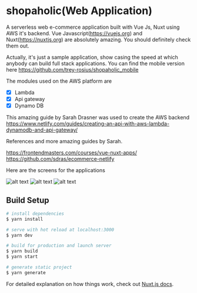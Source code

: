 # shopaholic(Web Application)

A serverless web e-commerce application built with Vue Js, Nuxt using AWS it's backend.
Vue Javascript(https://vuejs.org) and Nuxt(https://nuxtjs.org) are absolutely amazing. You should definitely check them out.

Actually, it's just a sample application, show casing the speed at which anybody can build full stack applications.
You can find the mobile version here
https://github.com/trey-rosius/shopaholic_mobile

The modules used on the AWS platform are 
- [x] Lambda
- [x] Api gateway
- [x] Dynamo DB

This amazing guide by Sarah Drasner was used to create the AWS backend
https://www.netlify.com/guides/creating-an-api-with-aws-lambda-dynamodb-and-api-gateway/

References and more amazing guides by Sarah.

https://frontendmasters.com/courses/vue-nuxt-apps/
https://github.com/sdras/ecommerce-netlify


Here are the screens for the applications

![alt text](https://raw.githubusercontent.com/trey-rosius/shopaholic_web/master/static/web_screen1.png)
![alt text](https://raw.githubusercontent.com/trey-rosius/shopaholic_web/master/static/web_screen2.png)
![alt text](https://raw.githubusercontent.com/trey-rosius/shopaholic_web/master/static/web_screen3.png)

## Build Setup

```bash
# install dependencies
$ yarn install

# serve with hot reload at localhost:3000
$ yarn dev

# build for production and launch server
$ yarn build
$ yarn start

# generate static project
$ yarn generate
```

For detailed explanation on how things work, check out [Nuxt.js docs](https://nuxtjs.org).
